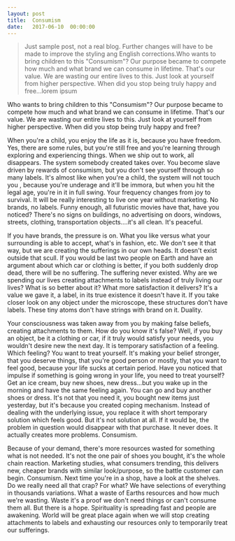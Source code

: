 ```yaml
---
layout: post
title:  Consumism
date:   2017-06-10  00:00:00
---
```

> Just sample post, not a real blog. Further changes will have to be made to improve the styling ang English corrections.Who wants to bring children to this "Consumism"? Our purpose became to compete how much and what brand we can consume in lifetime. That's our value. We are wasting our entire lives to this. Just look at yourself from higher perspective. When did you stop being truly happy and free...lorem ipsum

Who wants to bring children to this "Consumism"? Our purpose became to compete how much and what brand we can consume in lifetime. That's our value. We are wasting our entire lives to this. Just look at yourself from higher perspective. When did you stop being truly happy and free?

When you're a child, you enjoy the life as it is, because you have freedom. Yes, there are some rules, but you're still free and you're learning through exploring and experiencing things. When we ship out to work, all disappears. The system somebody created takes over. You become slave driven by rewards of consumism, but you don't see yourself through so many labels. It's almost like when you're a child, the system will not touch you , because you're underage and it'll be immora, but when you hit the legal age, you're in it in full swing. Your frequency changes from joy to survival. It will be really interesting to live one year without marketing. No brands, no labels. Funny enough, all futuristic movies have that, have you noticed? There's no signs on buildings, no advertising on doors, windows, streets, clothing, transportation objects....it's all clean. It's peaceful.

If you have brands, the pressure is on. What you like versus what your surrounding is able to accept, what's in fashion, etc. We don't see it that way, but we are creating the sufferings in our own heads. It doesn't exist outside that scull. If you would be last two people on Earth and have an argument about which car or clothing is better, if you both suddenly drop dead, there will be no suffering. The suffering never existed. Why are we spending our lives creating attachments to labels instead of truly living our lives? What is so better about it? What more satisfaction it delivers? It's a value we gave it, a label, in its true existence it doesn't have it. If you take closer look on any object under the microscope, these structures don't have labels. These tiny atoms don't have strings with brand on it. Duality.

Your consciousness was taken away from you by making false beliefs, creating attachments to them. How do you know it's false? Well, if you buy an object, be it a clothing or car, if it truly would satisfy your needs, you wouldn't desire new the next day. It is temporary satisfaction of a feeling. Which feeling? You want to treat yourself. It's making your belief stronger, that you deserve things, that you're good person or mostly, that you want to feel good, because your life sucks at certain period. Have you noticed that impulse if something is going wrong in your life, you need to treat yourself? Get an ice cream, buy new shoes, new dress...but you wake up in the morning and have the same feeling again. You can go and buy another shoes or dress. It's not that you need it, you bought new items just yesterday, but it's because you created coping mechanism. Instead of dealing with the underlying issue, you replace it with short temporary solution which feels good. But it's not solution at all. If it would be, the problem in question would disappear with that purchase. It never does. It actually creates more problems. Consumism.

Because of your demand, there's more resources wasted for something what is not needed. It's not the one pair of shoes you bought, it's the whole chain reaction. Marketing studies, what consumers trending, this delivers new, cheaper brands with similar look/purpose, so the battle customer can begin. Consumism. Next time you're in a shop, have a look at the shelves. Do we really need all that crap? For what? We have selections of everything in thousands variations. What a waste of Earths resources and how much we're wasting. Waste it's a proof we don't need things or can't consume them all. But there is a hope. Spirituality is spreading fast and people are awakening. World will be great place again when we will stop creating attachments to labels and exhausting our resources only to temporarily treat our sufferings.
